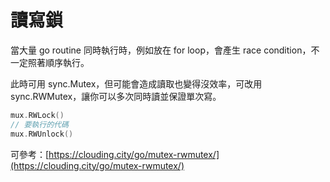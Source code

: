 # 讀寫鎖

當大量 go routine 同時執行時，例如放在 for loop，會產生 race condition，不一定照著順序執行。

此時可用 sync.Mutex，但可能會造成讀取也變得沒效率，可改用 sync.RWMutex，讓你可以多次同時讀並保證單次寫。

```go
mux.RWLock()
// 要執行的代碼
mux.RWUnlock()
```

可參考：[https://clouding.city/go/mutex-rwmutex/](https://clouding.city/go/mutex-rwmutex/)

